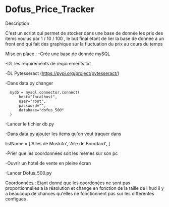# Dofus_Price_Tracker

Description :

C'est un script qui permet de stocker dans une base de donnée les prix des items voulus par 1 / 10 / 100 , le but final étant de lier la base de donnée a un front end qui
fait des graphique sur la fluctuation du prix au cours du temps 

Mise en place : 
-Crée une base de donnée mySQL

-DL les requirements de requirements.txt

-DL Pytesseract (https://pypi.org/project/pytesseract/)

-Dans data.py changer 

      mydb = mysql.connector.connect(
          host="localhost",
          user="root",
          password="",
          database="dofus_500"
      )
      
-Lancer le fichier db.py

-Dans data.py ajouter les items qu'on veut traquer dans 

listName = ['Ailes de Moskito', 'Aile de Bourdard', ]

-Prier que les coordonnées soit les memes sur son pc 

-Ouvrir un hotel de vente en pleine écran 

-Lancer Dofus_500.py

Coordonnées :
Etant donné que les coordonées ne sont pas proportionnelles a la résolution et change en fonction de la taille de l'hud il y a beaucoup de chances qu'elles ne fonctionnent 
pas sur les différentes configues .
